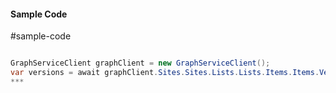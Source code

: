 #### Sample Code
#sample-code 

```C#

GraphServiceClient graphClient = new GraphServiceClient();
var versions = await graphClient.Sites.Sites.Lists.Lists.Items.Items.Versions.Versions.Request().GetAsync();
*** 

```